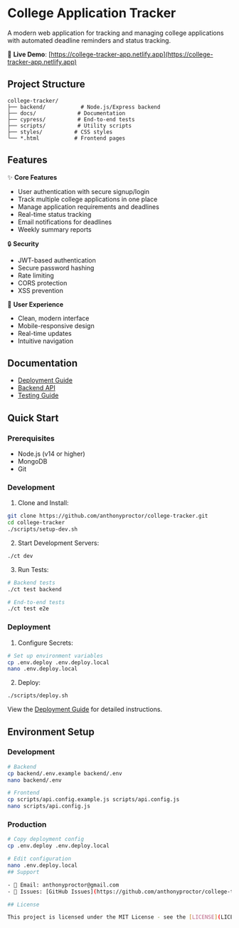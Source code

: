 # College Application Tracker

A modern web application for tracking and managing college applications with automated deadline reminders and status tracking.

🌟 **Live Demo**: [https://college-tracker-app.netlify.app](https://college-tracker-app.netlify.app)

## Project Structure

```
college-tracker/
├── backend/           # Node.js/Express backend
├── docs/             # Documentation
├── cypress/          # End-to-end tests
├── scripts/          # Utility scripts
├── styles/          # CSS styles
└── *.html           # Frontend pages
```

## Features

✨ **Core Features**
- User authentication with secure signup/login
- Track multiple college applications in one place
- Manage application requirements and deadlines
- Real-time status tracking
- Email notifications for deadlines
- Weekly summary reports

🔒 **Security**
- JWT-based authentication
- Secure password hashing
- Rate limiting
- CORS protection
- XSS prevention

📱 **User Experience**
- Clean, modern interface
- Mobile-responsive design
- Real-time updates
- Intuitive navigation

## Documentation

- [Deployment Guide](docs/DEPLOYMENT.md)
- [Backend API](backend/README.md)
- [Testing Guide](docs/TESTING.md)

## Quick Start

### Prerequisites
- Node.js (v14 or higher)
- MongoDB
- Git

### Development

1. Clone and Install:
```bash
git clone https://github.com/anthonyproctor/college-tracker.git
cd college-tracker
./scripts/setup-dev.sh
```

2. Start Development Servers:
```bash
./ct dev
```

3. Run Tests:
```bash
# Backend tests
./ct test backend

# End-to-end tests
./ct test e2e
```

### Deployment

1. Configure Secrets:
```bash
# Set up environment variables
cp .env.deploy .env.deploy.local
nano .env.deploy.local
```

2. Deploy:
```bash
./scripts/deploy.sh
```

View the [Deployment Guide](docs/DEPLOYMENT.md) for detailed instructions.

## Environment Setup

### Development
```bash
# Backend
cp backend/.env.example backend/.env
nano backend/.env

# Frontend
cp scripts/api.config.example.js scripts/api.config.js
nano scripts/api.config.js
```

### Production
```bash
# Copy deployment config
cp .env.deploy .env.deploy.local

# Edit configuration
nano .env.deploy.local
## Support

- 📧 Email: anthonyproctor@gmail.com
- 🐛 Issues: [GitHub Issues](https://github.com/anthonyproctor/college-tracker/issues)

## License

This project is licensed under the MIT License - see the [LICENSE](LICENSE) file for details.
